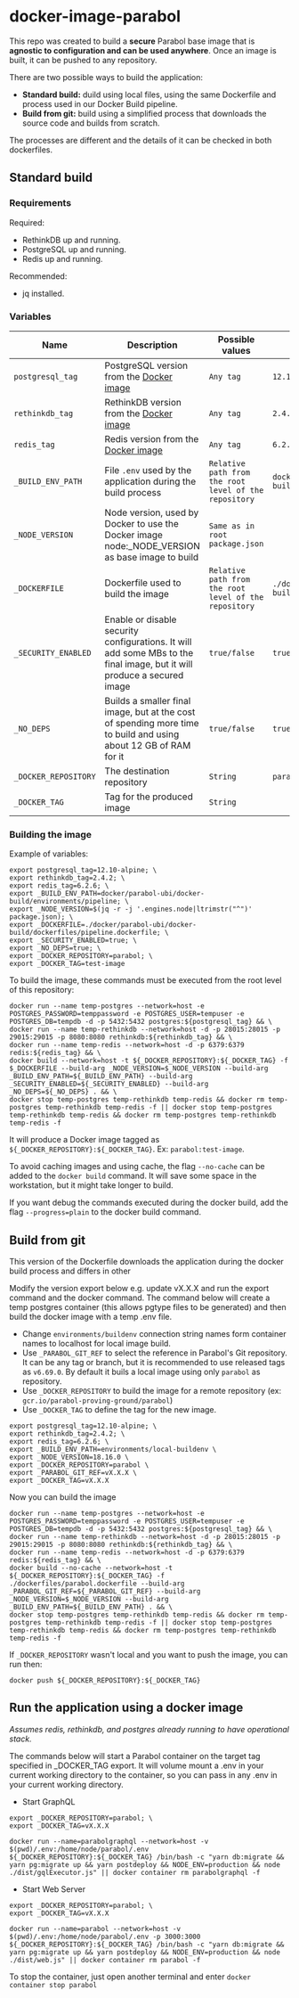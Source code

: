 # docker-image-parabol

This repo was created to build a **secure** Parabol base image that is **agnostic to configuration and can be used anywhere**. Once an image is built, it can be pushed to any repository.

There are two possible ways to build the application:

- **Standard build:** duild using local files, using the same Dockerfile and process used in our Docker Build pipeline.
- **Build from git:** build using a simplified process that downloads the source code and builds from scratch.

The processes are different and the details of it can be checked in both dockerfiles.

## Standard build

### Requirements

Required:

- RethinkDB up and running.
- PostgreSQL up and running.
- Redis up and running.

Recommended:

- jq installed.

### Variables

| Name                 | Description                                                                                                             | Possible values                                       | Recommended value                                                   |
| -------------------- | ----------------------------------------------------------------------------------------------------------------------- | ----------------------------------------------------- | ------------------------------------------------------------------- |
| `postgresql_tag`     | PostgreSQL version from the [Docker image](https://hub.docker.com/_/postgres)                                           | `Any tag`                                             | `12.10-alpine`                                                      |
| `rethinkdb_tag`      | RethinkDB version from the [Docker image](https://hub.docker.com/_/rethinkdb)                                           | `Any tag`                                             | `2.4.0`                                                             |
| `redis_tag`          | Redis version from the [Docker image](https://hub.docker.com/_/redis)                                                   | `Any tag`                                             | `6.2.6`                                                             |
| `_BUILD_ENV_PATH`    | File `.env` used by the application during the build process                                                            | `Relative path from the root level of the repository` | `docker/parabol-ubi/docker-build/environments/pipeline`             |
| `_NODE_VERSION`      | Node version, used by Docker to use the Docker image node:\_NODE_VERSION as base image to build                         | `Same as in root package.json`                        |                                                                     |
| `_DOCKERFILE`        | Dockerfile used to build the image                                                                                      | `Relative path from the root level of the repository` | `./docker/parabol-ubi/docker-build/dockerfiles/pipeline.dockerfile` |
| `_SECURITY_ENABLED`  | Enable or disable security configurations. It will add some MBs to the final image, but it will produce a secured image | `true/false`                                          | `true`                                                              |
| `_NO_DEPS`           | Builds a smaller final image, but at the cost of spending more time to build and using about 12 GB of RAM for it        | `true/false`                                          | `true`                                                              |
| `_DOCKER_REPOSITORY` | The destination repository                                                                                              | `String`                                              | `parabol`                                                           |
| `_DOCKER_TAG`        | Tag for the produced image                                                                                              | `String`                                              |                                                                     |

### Building the image

Example of variables:

```commandLine
export postgresql_tag=12.10-alpine; \
export rethinkdb_tag=2.4.2; \
export redis_tag=6.2.6; \
export _BUILD_ENV_PATH=docker/parabol-ubi/docker-build/environments/pipeline; \
export _NODE_VERSION=$(jq -r -j '.engines.node|ltrimstr("^")' package.json); \
export _DOCKERFILE=./docker/parabol-ubi/docker-build/dockerfiles/pipeline.dockerfile; \
export _SECURITY_ENABLED=true; \
export _NO_DEPS=true; \
export _DOCKER_REPOSITORY=parabol; \
export _DOCKER_TAG=test-image
```

To build the image, these commands must be executed from the root level of this repository:

```commandLine
docker run --name temp-postgres --network=host -e POSTGRES_PASSWORD=temppassword -e POSTGRES_USER=tempuser -e POSTGRES_DB=tempdb -d -p 5432:5432 postgres:${postgresql_tag} && \
docker run --name temp-rethinkdb --network=host -d -p 28015:28015 -p 29015:29015 -p 8080:8080 rethinkdb:${rethinkdb_tag} && \
docker run --name temp-redis --network=host -d -p 6379:6379 redis:${redis_tag} && \
docker build --network=host -t ${_DOCKER_REPOSITORY}:${_DOCKER_TAG} -f $_DOCKERFILE --build-arg _NODE_VERSION=$_NODE_VERSION --build-arg _BUILD_ENV_PATH=${_BUILD_ENV_PATH} --build-arg _SECURITY_ENABLED=${_SECURITY_ENABLED} --build-arg _NO_DEPS=${_NO_DEPS} . && \
docker stop temp-postgres temp-rethinkdb temp-redis && docker rm temp-postgres temp-rethinkdb temp-redis -f || docker stop temp-postgres temp-rethinkdb temp-redis && docker rm temp-postgres temp-rethinkdb temp-redis -f
```

It will produce a Docker image tagged as `${_DOCKER_REPOSITORY}:${_DOCKER_TAG}`. Ex: `parabol:test-image`.

To avoid caching images and using cache, the flag `--no-cache` can be added to the `docker build` command. It will save some space in the workstation, but it might take longer to build.

If you want debug the commands executed during the docker build, add the flag `--progress=plain` to the docker build command.

## Build from git

This version of the Dockerfile downloads the application during the docker build process and differs in other

Modify the version export below e.g. update vX.X.X and run the export command and the docker command. The command below will create a temp postgres container (this allows pgtype files to be generated) and then build the docker image with a temp .env file.

- Change `environments/buildenv` connection string names form container names to localhost for local image build.
- Use `_PARABOL_GIT_REF` to select the reference in Parabol's Git repository. It can be any tag or branch, but it is recommended to use released tags as `v6.69.0`. By default it buils a local image using only `parabol` as repository.
- Use `_DOCKER_REPOSITORY` to build the image for a remote repository (ex: `gcr.io/parabol-proving-ground/parabol`)
- Use `_DOCKER_TAG` to define the tag for the new image.

```commandLine
export postgresql_tag=12.10-alpine; \
export rethinkdb_tag=2.4.2; \
export redis_tag=6.2.6; \
export _BUILD_ENV_PATH=environments/local-buildenv \
export _NODE_VERSION=18.16.0 \
export _DOCKER_REPOSITORY=parabol \
export _PARABOL_GIT_REF=vX.X.X \
export _DOCKER_TAG=vX.X.X
```

Now you can build the image

```commandLine
docker run --name temp-postgres --network=host -e POSTGRES_PASSWORD=temppassword -e POSTGRES_USER=tempuser -e POSTGRES_DB=tempdb -d -p 5432:5432 postgres:${postgresql_tag} && \
docker run --name temp-rethinkdb --network=host -d -p 28015:28015 -p 29015:29015 -p 8080:8080 rethinkdb:${rethinkdb_tag} && \
docker run --name temp-redis --network=host -d -p 6379:6379 redis:${redis_tag} && \
docker build --no-cache --network=host -t ${_DOCKER_REPOSITORY}:${_DOCKER_TAG} -f ./dockerfiles/parabol.dockerfile --build-arg _PARABOL_GIT_REF=${_PARABOL_GIT_REF} --build-arg  _NODE_VERSION=$_NODE_VERSION --build-arg _BUILD_ENV_PATH=${_BUILD_ENV_PATH} . && \
docker stop temp-postgres temp-rethinkdb temp-redis && docker rm temp-postgres temp-rethinkdb temp-redis -f || docker stop temp-postgres temp-rethinkdb temp-redis && docker rm temp-postgres temp-rethinkdb temp-redis -f
```

If `_DOCKER_REPOSITORY` wasn't local and you want to push the image, you can run then:

```commandLine
docker push ${_DOCKER_REPOSITORY}:${_DOCKER_TAG}
```

## Run the application using a docker image

_Assumes redis, rethinkdb, and postgres already running to have operational stack._

The commands below will start a Parabol container on the target tag specified in \_DOCKER_TAG export. It will volume mount a .env in your current working directory to the container, so you can pass in any .env in your current working directory.

- Start GraphQL

```commandLine
export _DOCKER_REPOSITORY=parabol; \
export _DOCKER_TAG=vX.X.X

docker run --name=parabolgraphql --network=host -v $(pwd)/.env:/home/node/parabol/.env ${_DOCKER_REPOSITORY}:${_DOCKER_TAG} /bin/bash -c "yarn db:migrate && yarn pg:migrate up && yarn postdeploy && NODE_ENV=production && node ./dist/gqlExecutor.js" || docker container rm parabolgraphql -f
```

- Start Web Server

```commandLine
export _DOCKER_REPOSITORY=parabol; \
export _DOCKER_TAG=vX.X.X

docker run --name=parabol --network=host -v $(pwd)/.env:/home/node/parabol/.env -p 3000:3000 ${_DOCKER_REPOSITORY}:${_DOCKER_TAG} /bin/bash -c "yarn db:migrate && yarn pg:migrate up && yarn postdeploy && NODE_ENV=production && node ./dist/web.js" || docker container rm parabol -f
```

To stop the container, just open another terminal and enter `docker container stop parabol`
